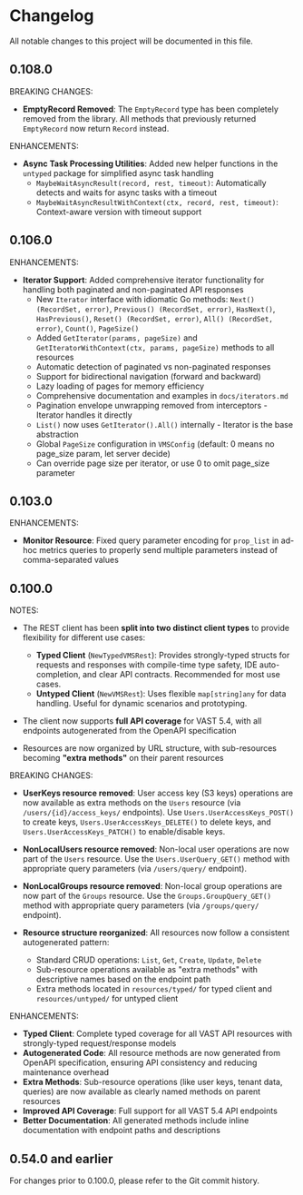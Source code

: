 # Changelog

All notable changes to this project will be documented in this file.

## 0.108.0

BREAKING CHANGES:

* **EmptyRecord Removed**: The `EmptyRecord` type has been completely removed from the library. All methods that previously returned `EmptyRecord` now return `Record` instead.
 
ENHANCEMENTS:

* **Async Task Processing Utilities**: Added new helper functions in the `untyped` package for simplified async task handling
  * `MaybeWaitAsyncResult(record, rest, timeout)`: Automatically detects and waits for async tasks with a timeout
  * `MaybeWaitAsyncResultWithContext(ctx, record, rest, timeout)`: Context-aware version with timeout support

## 0.106.0

ENHANCEMENTS:

* **Iterator Support**: Added comprehensive iterator functionality for handling both paginated and non-paginated API responses
  * New `Iterator` interface with idiomatic Go methods: `Next() (RecordSet, error)`, `Previous() (RecordSet, error)`, `HasNext()`, `HasPrevious()`, `Reset() (RecordSet, error)`, `All() (RecordSet, error)`, `Count()`, `PageSize()`
  * Added `GetIterator(params, pageSize)` and `GetIteratorWithContext(ctx, params, pageSize)` methods to all resources
  * Automatic detection of paginated vs non-paginated responses
  * Support for bidirectional navigation (forward and backward)
  * Lazy loading of pages for memory efficiency
  * Comprehensive documentation and examples in `docs/iterators.md`
  * Pagination envelope unwrapping removed from interceptors - Iterator handles it directly
  * `List()` now uses `GetIterator().All()` internally - Iterator is the base abstraction
  * Global `PageSize` configuration in `VMSConfig` (default: 0 means no page_size param, let server decide)
  * Can override page size per iterator, or use 0 to omit page_size parameter

## 0.103.0

ENHANCEMENTS:

* **Monitor Resource**: Fixed query parameter encoding for `prop_list` in ad-hoc metrics queries to properly send multiple parameters instead of comma-separated values

## 0.100.0

NOTES:

* The REST client has been **split into two distinct client types** to provide flexibility for different use cases:
  * **Typed Client** (`NewTypedVMSRest`): Provides strongly-typed structs for requests and responses with compile-time type safety, IDE auto-completion, and clear API contracts. Recommended for most use cases.
  * **Untyped Client** (`NewVMSRest`): Uses flexible `map[string]any` for data handling. Useful for dynamic scenarios and prototyping.

* The client now supports **full API coverage** for VAST 5.4, with all endpoints autogenerated from the OpenAPI specification

* Resources are now organized by URL structure, with sub-resources becoming **"extra methods"** on their parent resources

BREAKING CHANGES:

* **UserKeys resource removed**: User access key (S3 keys) operations are now available as extra methods on the `Users` resource (via `/users/{id}/access_keys/` endpoints). Use `Users.UserAccessKeys_POST()` to create keys, `Users.UserAccessKeys_DELETE()` to delete keys, and `Users.UserAccessKeys_PATCH()` to enable/disable keys.

* **NonLocalUsers resource removed**: Non-local user operations are now part of the `Users` resource. Use the `Users.UserQuery_GET()` method with appropriate query parameters (via `/users/query/` endpoint).

* **NonLocalGroups resource removed**: Non-local group operations are now part of the `Groups` resource. Use the `Groups.GroupQuery_GET()` method with appropriate query parameters (via `/groups/query/` endpoint).

* **Resource structure reorganized**: All resources now follow a consistent autogenerated pattern:
  * Standard CRUD operations: `List`, `Get`, `Create`, `Update`, `Delete`
  * Sub-resource operations available as "extra methods" with descriptive names based on the endpoint path
  * Extra methods located in `resources/typed/` for typed client and `resources/untyped/` for untyped client

ENHANCEMENTS:

* **Typed Client**: Complete typed coverage for all VAST API resources with strongly-typed request/response models
* **Autogenerated Code**: All resource methods are now generated from OpenAPI specification, ensuring API consistency and reducing maintenance overhead
* **Extra Methods**: Sub-resource operations (like user keys, tenant data, queries) are now available as clearly named methods on parent resources
* **Improved API Coverage**: Full support for all VAST 5.4 API endpoints
* **Better Documentation**: All generated methods include inline documentation with endpoint paths and descriptions

## 0.54.0 and earlier

For changes prior to 0.100.0, please refer to the Git commit history.
